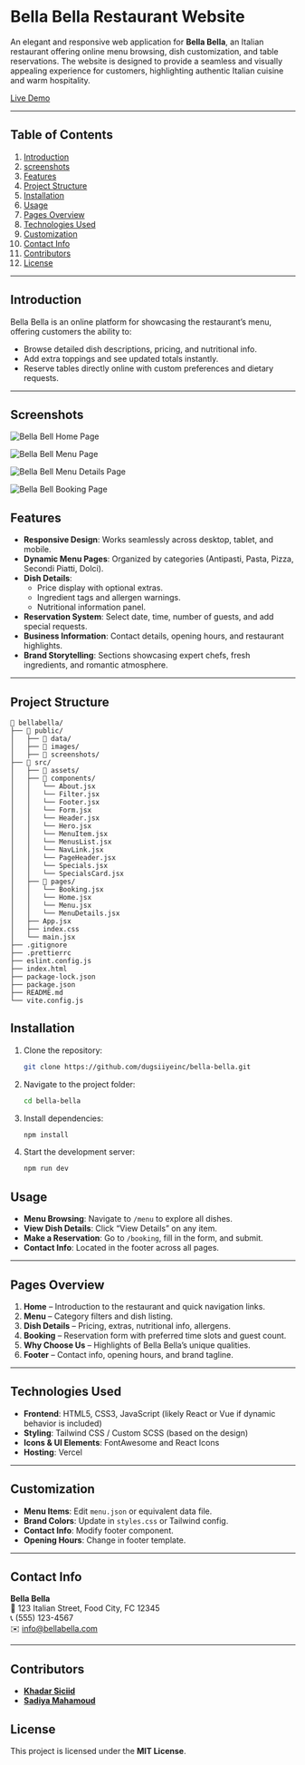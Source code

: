 # Bella Bella Restaurant Website

An elegant and responsive web application for **Bella Bella**, an Italian restaurant offering online menu browsing, dish customization, and table reservations. The website is designed to provide a seamless and visually appealing experience for customers, highlighting authentic Italian cuisine and warm hospitality.

[Live Demo](https://bella-bella-black.vercel.app/)

---

## Table of Contents

1. [Introduction](#introduction)
2. [screenshots](#screenshots)
3. [Features](#features)
4. [Project Structure](#project-structure)
5. [Installation](#installation)
6. [Usage](#usage)
7. [Pages Overview](#pages-overview)
8. [Technologies Used](#technologies-used)
9. [Customization](#customization)
10. [Contact Info](#contact-info)
11. [Contributors](#contributors)
12. [License](#license)

---

## Introduction

Bella Bella is an online platform for showcasing the restaurant’s menu, offering customers the ability to:

- Browse detailed dish descriptions, pricing, and nutritional info.
- Add extra toppings and see updated totals instantly.
- Reserve tables directly online with custom preferences and dietary requests.

---

## Screenshots

![Bella Bell Home Page](/public/screenshots/screenshot-home.png)

![Bella Bell Menu Page](/public/screenshots/screenshot-menu.png)

![Bella Bell Menu Details Page](/public/screenshots/screenshot-menu-details.png)

![Bella Bell Booking Page](/public/screenshots/screenshot-booking.png)

## Features

- **Responsive Design**: Works seamlessly across desktop, tablet, and mobile.
- **Dynamic Menu Pages**: Organized by categories (Antipasti, Pasta, Pizza, Secondi Piatti, Dolci).
- **Dish Details**:
  - Price display with optional extras.
  - Ingredient tags and allergen warnings.
  - Nutritional information panel.
- **Reservation System**: Select date, time, number of guests, and add special requests.
- **Business Information**: Contact details, opening hours, and restaurant highlights.
- **Brand Storytelling**: Sections showcasing expert chefs, fresh ingredients, and romantic atmosphere.

---

## Project Structure

```
📁 bellabella/
├── 📁 public/
│   ├── 📁 data/
│   ├── 📁 images/
│   ├── 📁 screenshots/
├── 📁 src/
│   ├── 📁 assets/
│   ├── 📁 components/
│   │   └── About.jsx
│   │   └── Filter.jsx
│   │   └── Footer.jsx
│   │   └── Form.jsx
│   │   └── Header.jsx
│   │   └── Hero.jsx
│   │   └── MenuItem.jsx
│   │   └── MenusList.jsx
│   │   └── NavLink.jsx
│   │   └── PageHeader.jsx
│   │   └── Specials.jsx
│   │   └── SpecialsCard.jsx
│   ├── 📁 pages/
│   │   └── Booking.jsx
│   │   └── Home.jsx
│   │   └── Menu.jsx
│   │   └── MenuDetails.jsx
│   ├── App.jsx
│   ├── index.css
│   └── main.jsx
├── .gitignore
├── .prettierrc
├── eslint.config.js
├── index.html
├── package-lock.json
├── package.json
├── README.md
└── vite.config.js
```

## Installation

1. Clone the repository:
   ```bash
   git clone https://github.com/dugsiiyeinc/bella-bella.git
   ```
2. Navigate to the project folder:

   ```bash
   cd bella-bella
   ```

3. Install dependencies:

   ```bash
   npm install
   ```

4. Start the development server:
   ```bash
   npm run dev
   ```

## Usage

- **Menu Browsing**: Navigate to `/menu` to explore all dishes.
- **View Dish Details**: Click “View Details” on any item.
- **Make a Reservation**: Go to `/booking`, fill in the form, and submit.
- **Contact Info**: Located in the footer across all pages.

---

## Pages Overview

1. **Home** – Introduction to the restaurant and quick navigation links.
2. **Menu** – Category filters and dish listing.
3. **Dish Details** – Pricing, extras, nutritional info, allergens.
4. **Booking** – Reservation form with preferred time slots and guest count.
5. **Why Choose Us** – Highlights of Bella Bella’s unique qualities.
6. **Footer** – Contact info, opening hours, and brand tagline.

---

## Technologies Used

- **Frontend**: HTML5, CSS3, JavaScript (likely React or Vue if dynamic behavior is included)
- **Styling**: Tailwind CSS / Custom SCSS (based on the design)
- **Icons & UI Elements**: FontAwesome and React Icons
- **Hosting**: Vercel

---

## Customization

- **Menu Items**: Edit `menu.json` or equivalent data file.
- **Brand Colors**: Update in `styles.css` or Tailwind config.
- **Contact Info**: Modify footer component.
- **Opening Hours**: Change in footer template.

---

## Contact Info

**Bella Bella**  
📍 123 Italian Street, Food City, FC 12345  
📞 (555) 123-4567  
✉️ info@bellabella.com

---

## Contributors

- [**Khadar Siciid**](https://github.com/khadaroo)
- [**Sadiya Mahamoud**](https://github.com/sadiya959)

## License

This project is licensed under the **MIT License**.

